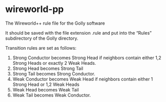 # wireworld-pp
The Wireworld++ rule file for the Golly software

It should be saved with the file extension .rule and put into the “Rules” subdirectory of the Golly directory.

Transition rules are set as follows:

1. Strong Conductor becomes Strong Head if neighbors contain either 1,2 Strong Heads or exactly 2 Weak Heads.
2. Strong Head becomes Strong Tail
3. Strong Tail becomes Strong Conductor.
4. Weak Conductor becomes Weak Head if neighbors contain either 1 Strong Head or 1,2 Weak Heads
5. Weak Head becomes Weak Tail
6. Weak Tail becomes Weak Conductor.
